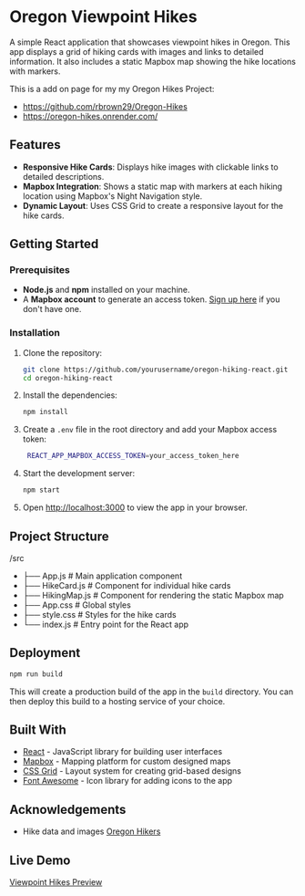 # Oregon Viewpoint Hikes

A simple React application that showcases viewpoint hikes in Oregon. This app displays a grid of hiking cards with images and links to detailed information. It also includes a static Mapbox map showing the hike locations with markers.

This is a add on page for my my Oregon Hikes Project:
- https://github.com/rbrown29/Oregon-Hikes
- https://oregon-hikes.onrender.com/

## Features
- **Responsive Hike Cards**: Displays hike images with clickable links to detailed descriptions.
- **Mapbox Integration**: Shows a static map with markers at each hiking location using Mapbox's Night Navigation style.
- **Dynamic Layout**: Uses CSS Grid to create a responsive layout for the hike cards.


## Getting Started

### Prerequisites
- **Node.js** and **npm** installed on your machine.
- A **Mapbox account** to generate an access token. [Sign up here](https://www.mapbox.com/) if you don't have one.

### Installation

1. Clone the repository:
   ```bash
   git clone https://github.com/yourusername/oregon-hiking-react.git
   cd oregon-hiking-react
2. Install the dependencies:
   ```bash
   npm install
3. Create a `.env` file in the root directory and add your Mapbox access token:
   ```bash
    REACT_APP_MAPBOX_ACCESS_TOKEN=your_access_token_here
4. Start the development server:
    ```bash
    npm start
5. Open [http://localhost:3000](http://localhost:3000) to view the app in your browser.

## Project Structure
/src
- ├── App.js            # Main application component
- ├── HikeCard.js       # Component for individual hike cards
- ├── HikingMap.js      # Component for rendering the static Mapbox map
- ├── App.css           # Global styles
- ├── style.css         # Styles for the hike cards
- └── index.js          # Entry point for the React app

## Deployment
```bash
npm run build
```
This will create a production build of the app in the `build` directory. You can then deploy this build to a hosting service of your choice.

## Built With
- [React](https://reactjs.org/) - JavaScript library for building user interfaces
- [Mapbox](https://www.mapbox.com/) - Mapping platform for custom designed maps
- [CSS Grid](https://developer.mozilla.org/en-US/docs/Web/CSS/CSS_Grid_Layout) - Layout system for creating grid-based designs
- [Font Awesome](https://fontawesome.com/) - Icon library for adding icons to the app

## Acknowledgements
- Hike data and images [Oregon Hikers](https://www.oregonhikers.org/)

## Live Demo
[Viewpoint Hikes Preview](https://stirring-empanada-d536de.netlify.app/)
